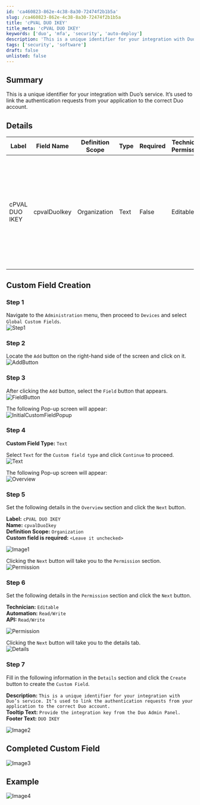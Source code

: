 ```yaml
---
id: 'ca460823-862e-4c38-8a30-72474f2b1b5a'
slug: /ca460823-862e-4c38-8a30-72474f2b1b5a
title: 'cPVAL DUO IKEY'
title_meta: 'cPVAL DUO IKEY'
keywords: ['duo', 'mfa', 'security', 'auto-deploy']
description: 'This is a unique identifier for your integration with Duo’s service. It’s used to link the authentication requests from your application to the correct Duo account.'
tags: ['security', 'software']
draft: false
unlisted: false
---
```


## Summary

This is a unique identifier for your integration with Duo’s service. It’s used to link the authentication requests from your application to the correct Duo account.

## Details

| Label | Field Name | Definition Scope | Type | Required  | Technician Permission | Automation Permission | API Permission | Description | Tool Tip | Footer Text |
| ----- | ---------- | ---------------- | ---- | --------- | --------------------- | --------------------- | -------------- | ----------- | -------- | ----------- |
| cPVAL DUO IKEY | cpvalDuoIkey | Organization | Text | False | Editable | Read/Write | Read/Write | This is a unique identifier for your integration with Duo’s service. It’s used to link the authentication requests from your application to the correct Duo account. | Provide the integration key from the Duo Admin Panel. | DUO IKEY |

## Custom Field Creation

### Step 1

Navigate to the `Administration` menu, then proceed to `Devices` and select `Global Custom Fields`.  
![Step1](../../../static/img/ninja-one-custom-fields-common-screenshots/step1.png)

### Step 2

Locate the `Add` button on the right-hand side of the screen and click on it.  
![AddButton](../../../static/img/ninja-one-custom-fields-common-screenshots/addbutton.png)  

### Step 3

After clicking the `Add` button, select the `Field` button that appears.  
![FieldButton](../../../static/img/ninja-one-custom-fields-common-screenshots/fieldbutton.png)

The following Pop-up screen will appear:  
![InitialCustomFieldPopup](../../../static/img/ninja-one-custom-fields-common-screenshots/initialcustomfieldpopup.png)

### Step 4

**Custom Field Type:** `Text`

Select `Text` for the `Custom field type` and click `Continue` to proceed.  
![Text](../../../static/img/ninja-one-custom-fields-common-screenshots/text.png)

The following Pop-up screen will appear:  
![Overview](../../../static/img/ninja-one-custom-fields-common-screenshots/overview.png)

### Step 5

Set the following details in the `Overview` section and click the `Next` button.

**Label:** `cPVAL DUO IKEY`  
**Name:** `cpvalDuoIkey`  
**Definition Scope:** `Organization`  
**Custom field is required:** `<Leave it unchecked>`

![Image1](../../../static/img/ninja-one-custom-field-cpval-duo-ikey/image1.png)

Clicking the `Next` button will take you to the `Permission` section.  
![Permission](../../../static/img/ninja-one-custom-fields-common-screenshots/permissions.png)

### Step 6

Set the following details in the `Permission` section and click the `Next` button.  

**Technician:** `Editable`  
**Automation:** `Read/Write`  
**API:** `Read/Write`

![Permission](../../../static/img/ninja-one-custom-fields-common-screenshots/genericpermissions.png)

Clicking the `Next` button will take you to the details tab.  
![Details](../../../static/img/ninja-one-custom-fields-common-screenshots/details.png)

### Step 7

Fill in the following information in the `Details` section and click the `Create` button to create the `Custom Field`.

**Description:** `This is a unique identifier for your integration with Duo’s service. It’s used to link the authentication requests from your application to the correct Duo account.`  
**Tooltip Text:** `Provide the integration key from the Duo Admin Panel.`  
**Footer Text:** `DUO IKEY`

![Image2](../../../static/img/ninja-one-custom-field-cpval-duo-ikey/image2.png)

## Completed Custom Field

![Image3](../../../static/img/ninja-one-custom-field-cpval-duo-ikey/image4.png)

## Example

![Image4](../../../static/img/ninja-one-custom-field-cpval-duo-ikey/image3.png)
